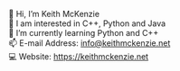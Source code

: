  👋 Hi, I’m Keith McKenzie <br>
 👀 I am interested in C++, Python and Java <br>
 🌱 I’m currently learning Python and C++ <br>
 📫 E-mail Address: info@keithmckenzie.net <br>
 💻 Website: https://keithmckenzie.net <br>
